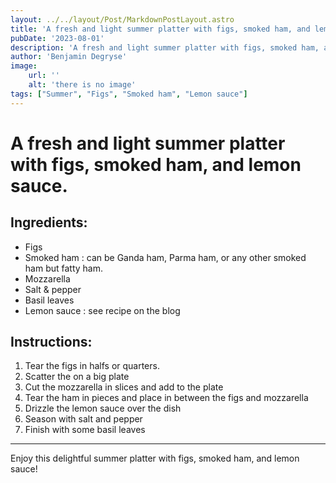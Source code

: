```yaml
---
layout: ../../layout/Post/MarkdownPostLayout.astro
title: 'A fresh and light summer platter with figs, smoked ham, and lemon sauce.'
pubDate: '2023-08-01'
description: 'A fresh and light summer platter with figs, smoked ham, and lemon sauce.'
author: 'Benjamin Degryse'
image:
    url: ''
    alt: 'there is no image'
tags: ["Summer", "Figs", "Smoked ham", "Lemon sauce"]
---
```


# A fresh and light summer platter with figs, smoked ham, and lemon sauce.

## Ingredients:
- Figs
- Smoked ham : can be Ganda ham, Parma ham, or any other smoked ham but fatty ham.
- Mozzarella
- Salt & pepper
- Basil leaves
- Lemon sauce : see recipe on the blog

## Instructions:
1. Tear the figs in halfs or quarters.
2. Scatter the on a big plate
3. Cut the mozzarella in slices and add to the plate
4. Tear the ham in pieces and place in between the figs and mozzarella
5. Drizzle the lemon sauce over the dish
6. Season with salt and pepper
7. Finish with some basil leaves

----------------

Enjoy this delightful summer platter with figs, smoked ham, and lemon sauce!